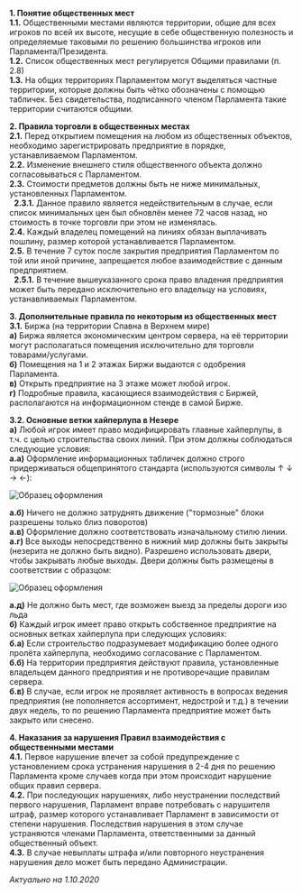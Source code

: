 **1. Понятие общественных мест**  
**1.1.** Общественными местами являются территории, общие для всех игроков по всей их высоте, несущие в себе общественную полезность и определяемые таковыми по решению большинства игроков или Парламента/Президента.  
**1.2.** Список общественных мест регулируется Общими правилами (п. 2.8)  
**1.3.** На общих территориях Парламентом могут выделяться частные территории, которые должны быть чётко обозначены с помощью табличек. Без свидетельства, подписанного членом Парламента такие территории считаются общими.  
  
**2. Правила торговли в общественных местах**  
**2.1.** Перед открытием помещения на любом из общественных объектов, необходимо зарегистрировать предприятие в порядке, устанавливаемом Парламентом.  
**2.2.** Изменение внешнего стиля общественного объекта должно согласовываться с Парламентом.  
**2.3.** Стоимости предметов должны быть не ниже минимальных, установленных Парламентом.  
&nbsp; **2.3.1.** Данное правило является недействительным в случае, если список минимальных цен был обновлён менее 72 часов назад, но стоимость в точке торговли при этом не изменялась.  
**2.4.** Каждый владелец помещений на линиях обязан выплачивать пошлину, размер которой устанавливается Парламентом.  
**2.5.** В течение 7 суток после закрытия предприятия Парламентом по той или иной причине, запрещается любое взаимодействие с данным предприятием.  
&nbsp; **2.5.1.** В течение вышеуказанного срока право владения предприятия может быть передано исключительно его владельцу на условиях, устанавливаемых Парламентом.  
  
**3. Дополнительные правила по некоторым из общественных мест**  
**3.1.** Биржа (на территории Спавна в Верхнем мире)  
**а)** Биржа является экономическим центром сервера, на её территории могут располагаться помещения исключительно для торговли товарами/услугами.  
**б)** Помещения на 1 и 2 этажах Биржи выдаются с одобрения Парламента.  
**в)** Открыть предприятие на 3 этаже может любой игрок.  
**г)** Подробные правила, касающиеся взаимодействия с Биржей, располагаются на информационном стенде в самой Бирже.  
  
**3.2. Основные ветки хайперлупа в Незере**  
**а)** Любой игрок имеет право модифицировать главные хайперлупы, в т.ч. с целью строительства своих линий. При этом должны соблюдаться следующие условия:  
**а.а)** Оформление информационных табличек должно строго придерживаться общепринятого стандарта 
(используются символы ↑ ↓ → ←):  
  
![Образец оформления](https://bortexel.ru/rules/signs.png)  
  
**а.б)** Ничего не должно затруднять движение ("тормозные" блоки разрешены только близ поворотов)  
**а.в)** Оформление должно соответствовать изначальному стилю линии.  
**а.г)** Все выходы непосредственно в нижний мир должны быть закрыты (незерита не должно быть видно). Разрешено использовать двери, чтобы закрывать любые выходы. Двери должны быть размещены в соответствии с образцом:  
  
![Образец оформления](https://bortexel.ru/rules/doors.png)  
  
**а.д)** Не должно быть мест, где возможен выезд за пределы дороги изо льда  
**б)** Каждый игрок имеет право открыть собственное предприятие на основных ветках хайперлупа при следующих условиях:  
**б.а)** Если строительство подразумевает модификацию более одного пролёта хайперлупа, необходимо согласование с Парламентом.  
**б.б)** На территории предприятия действуют правила, установленные владельцем данного предприятия и не противоречащие правилам сервера.  
**б.в)** В случае, если игрок не проявляет активность в вопросах ведения предприятия (не пополняется ассортимент, недострой и т.д.) в течении двух недель, то по решению Парламента предприятие может быть закрыто или снесено.  
  
**4. Наказания за нарушения Правил взаимодействия с общественными местами**  
**4.1.** Первое нарушение влечет за собой предупреждение с установлением срока устранения нарушения в 2-4 дня по решению Парламента кроме случаев когда при этом происходит нарушение общих правил сервера.  
**4.2.** При последующих нарушениях, либо неустранении последствий первого нарушения, Парламент вправе потребовать с нарушителя штраф, размер которого устанавливает Парламент в зависимости от степени нарушения. Последствия нарушения в этом случае устраняются членами Парламента, ответственными за данный общественный объект.  
**4.3.** В случае невыплаты штрафа и/или повторного неустранения нарушения дело может быть передано Администрации.  
  
*Актуально на 1.10.2020*